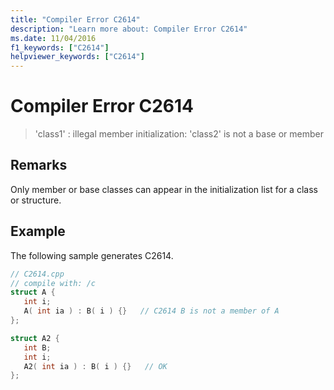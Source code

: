 ```yaml
---
title: "Compiler Error C2614"
description: "Learn more about: Compiler Error C2614"
ms.date: 11/04/2016
f1_keywords: ["C2614"]
helpviewer_keywords: ["C2614"]
---
```

# Compiler Error C2614

> 'class1' : illegal member initialization: 'class2' is not a base or member

## Remarks

Only member or base classes can appear in the initialization list for a class or structure.

## Example

The following sample generates C2614.

```cpp
// C2614.cpp
// compile with: /c
struct A {
   int i;
   A( int ia ) : B( i ) {}   // C2614 B is not a member of A
};

struct A2 {
   int B;
   int i;
   A2( int ia ) : B( i ) {}   // OK
};
```
